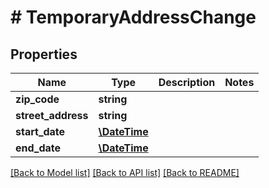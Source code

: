 # # TemporaryAddressChange

## Properties

Name | Type | Description | Notes
------------ | ------------- | ------------- | -------------
**zip_code** | **string** |  | 
**street_address** | **string** |  | 
**start_date** | [**\DateTime**](\DateTime.md) |  | 
**end_date** | [**\DateTime**](\DateTime.md) |  | 

[[Back to Model list]](../../README.md#documentation-for-models) [[Back to API list]](../../README.md#documentation-for-api-endpoints) [[Back to README]](../../README.md)


